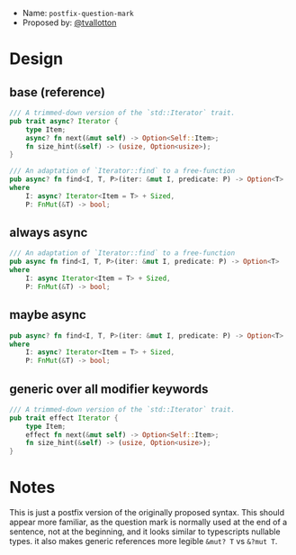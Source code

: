 - Name: `postfix-question-mark`
- Proposed by: [@tvallotton](https://github.com/tvallotton)

# Design

## base (reference)

<!-- This is the snippet which is being translated to various scenarios we're
translating from. Please keep this as-is, so we can reference it later.-->

```rust
/// A trimmed-down version of the `std::Iterator` trait.
pub trait async? Iterator {
    type Item;
    async? fn next(&mut self) -> Option<Self::Item>;
    fn size_hint(&self) -> (usize, Option<usize>);
}

/// An adaptation of `Iterator::find` to a free-function
pub async? fn find<I, T, P>(iter: &mut I, predicate: P) -> Option<T>
where
    I: async? Iterator<Item = T> + Sized,
    P: FnMut(&T) -> bool;
```

## always async

<!-- A variant where all items are always `async` -->

```rust
/// An adaptation of `Iterator::find` to a free-function
pub async fn find<I, T, P>(iter: &mut I, predicate: P) -> Option<T>
where
    I: async Iterator<Item = T> + Sized,
    P: FnMut(&T) -> bool;
```

## maybe async

<!-- A variant where all items are generic over `async` -->

```rust
pub async? fn find<I, T, P>(iter: &mut I, predicate: P) -> Option<T>
where
    I: async? Iterator<Item = T> + Sized,
    P: FnMut(&T) -> bool;
```

## generic over all modifier keywords

<!-- A variant where all items are generic over all modifier keywords (e.g.
`async`, `const`, `gen`, etc.) -->

```rust
/// A trimmed-down version of the `std::Iterator` trait.
pub trait effect Iterator {
    type Item;
    effect fn next(&mut self) -> Option<Self::Item>;
    fn size_hint(&self) -> (usize, Option<usize>);
}
```

# Notes

This is just a postfix version of the originally proposed syntax.
This should appear more familiar, as the question mark is normally used at the end of a 
sentence, not at the beginning, and it looks similar to typescripts nullable types. 
it also makes generic references more legible `&mut? T` vs `&?mut T`. 
